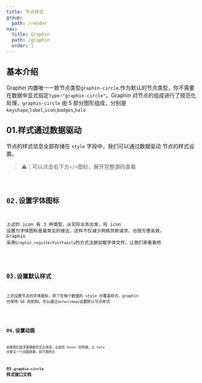 ```yaml
---
title: 节点样式
group:
  path: /render
nav:
  title: Graphin
  path: /graphin
  order: 1
---
```


## 基本介绍

Graphin 内置唯一一款节点类型`graphin-circle`.作为默认的节点类型，你不需要在数据中显式指定`type:"graphin-circle"`。Graphin 对节点的组成进行了规范化处理，`graphin-circle` 由 5 部分图形组成，分别是`keyshape`,`label`,`icon`,`badges`,`halo`

## 01.样式通过数据驱动

节点的样式信息全部存储在 `style` 字段中，我们可以通过数据驱动 节点的样式设置。

> ⚠️：可以点击右下方`</>`图标，展开完整源码查看

<code src='./demos/node.tsx'>

## 02.设置字体图标

上述的 icon 有 3 种类型，从实际业务出发，将 icon 设置为字体图标是最常见的做法，这样不仅减少网络贷款请求，也很方便高效。
Graphin 采用`Graphin.registerFontFamily`的方式注册加载字体文件，让我们来看看吧

<code src='./demos/node-icon.tsx'>

## 03.设置默认样式

上述设置节点的字体图标，除了在每个数据的 style 中覆盖样式，graphin 也保持 G6 的机制，可以通过`defaultNode`设置默认节点样式

<code src='./demos/node-default.tsx'>

## 04.设置动画

如果我们追求更细腻的交互体验，比如在 hover 的时候，让 halo 光晕又一个动画效果，如下图所示
<code src='./demos/node-animate.tsx'>

## 05.`graphin-circle` 样式接口文档

<API  src='../../interface/node-style.ts' >
